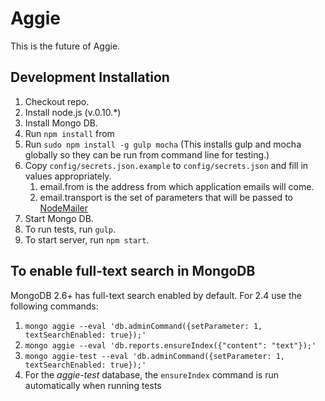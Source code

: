 # Aggie

This is the future of Aggie.

## Development Installation

1. Checkout repo.
1. Install node.js (v.0.10.*)
1. Install Mongo DB.
1. Run `npm install` from
1. Run `sudo npm install -g gulp mocha` (This installs gulp and mocha globally so they can be run from command line for testing.)
1. Copy `config/secrets.json.example` to `config/secrets.json` and fill in values appropriately.
   1. email.from is the address from which application emails will come.
   1. email.transport is the set of parameters that will be passed to [NodeMailer](http://www.nodemailer.com)
1. Start Mongo DB.
1. To run tests, run `gulp`.
1. To start server, run `npm start`.

## To enable full-text search in MongoDB

MongoDB 2.6+ has full-text search enabled by default. For 2.4 use the following
commands:

1. `mongo aggie --eval 'db.adminCommand({setParameter: 1, textSearchEnabled: true});'`
1. `mongo aggie --eval 'db.reports.ensureIndex({"content": "text"});'`
1. `mongo aggie-test --eval 'db.adminCommand({setParameter: 1, textSearchEnabled: true});'`
1. For the _aggie-test_ database, the `ensureIndex` command is run automatically when running tests
